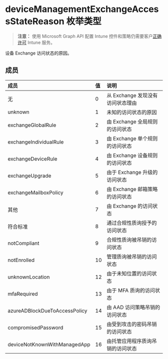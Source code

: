 # <a name="devicemanagementexchangeaccessstatereason-enum-type"></a>deviceManagementExchangeAccessStateReason 枚举类型

> **注意：** 使用 Microsoft Graph API 配置 Intune 控件和策略仍需要客户[正确许可](https://go.microsoft.com/fwlink/?linkid=839381) Intune 服务。

设备 Exchange 访问状态的原因。
## <a name="members"></a>成员
|成员|值|说明|
|:---|:---|:---|
|无|0|从 Exchange 发现没有访问状态理由|
|unknown|1|未知的访问状态的原因|
|exchangeGlobalRule|2|由 Exchange 全局规则的访问状态|
|exchangeIndividualRule|3|由 Exchange 单个规则的访问状态|
|exchangeDeviceRule|4|由 Exchange 设备规则的访问状态|
|exchangeUpgrade|5|由于 Exchange 升级的访问状态|
|exchangeMailboxPolicy|6|由 Exchange 邮箱策略的访问状态|
|其他|7|由 Exchange 的访问状态|
|符合标准|8|通过合规性质询授予的访问状态|
|notCompliant|9|合规性质询被吊销的访问状态|
|notEnrolled|10|管理质询被吊销的访问状态|
|unknownLocation|12|由于未知位置的访问状态|
|mfaRequired|13|由于 MFA 质询的访问状态|
|azureADBlockDueToAccessPolicy|14|由 AAD 访问策略吊销的访问状态|
|compromisedPassword|15|由受到攻击的密码吊销的访问状态|
|deviceNotKnownWithManagedApp|16|由托管应用程序质询吊销的访问状态|



